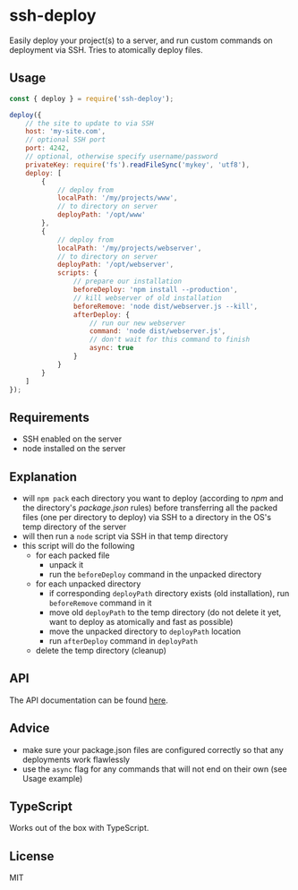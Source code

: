 # ssh-deploy

Easily deploy your project(s) to a server, and run custom commands on deployment via SSH. Tries to atomically deploy files.

## Usage

```javascript
const { deploy } = require('ssh-deploy');

deploy({
    // the site to update to via SSH
    host: 'my-site.com',
    // optional SSH port
    port: 4242,
    // optional, otherwise specify username/password
    privateKey: require('fs').readFileSync('mykey', 'utf8'),
    deploy: [
        {
            // deploy from
            localPath: '/my/projects/www',
            // to directory on server
            deployPath: '/opt/www'
        },
        {
            // deploy from
            localPath: '/my/projects/webserver',
            // to directory on server
            deployPath: '/opt/webserver',
            scripts: {
                // prepare our installation
                beforeDeploy: 'npm install --production',
                // kill webserver of old installation
                beforeRemove: 'node dist/webserver.js --kill',
                afterDeploy: {
                    // run our new webserver
                    command: 'node dist/webserver.js',
                    // don't wait for this command to finish
                    async: true
                }
            }
        }
    ]
});
```

## Requirements

- SSH enabled on the server
- node installed on the server

## Explanation

- will `npm pack` each directory you want to deploy (according to *npm* and the directory's *package.json* rules) before transferring all the packed files (one per directory to deploy) via SSH to a directory in the OS's temp directory of the server
- will then run a `node` script via SSH in that temp directory
- this script will do the following
    - for each packed file
        - unpack it
        - run the `beforeDeploy` command in the unpacked directory
    - for each unpacked directory
        - if corresponding `deployPath` directory exists (old installation), run `beforeRemove` command in it
        - move old `deployPath` to the temp directory (do not delete it yet, want to deploy as atomically and fast as possible)
        - move the unpacked directory to `deployPath` location
        - run `afterDeploy` command in `deployPath`
    - delete the temp directory (cleanup)


## API

The API documentation can be found [here](apiDocs/README.md).

## Advice

- make sure your package.json files are configured correctly so that any deployments work flawlessly
- use the `async` flag for any commands that will not end on their own (see Usage example)

## TypeScript

Works out of the box with TypeScript.

## License

MIT